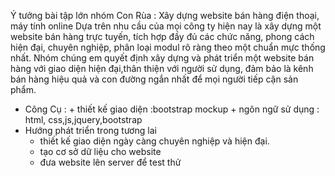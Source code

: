 Ý tưởng bài tập lớn nhóm Con Rùa : Xây dựng website bán hàng điện thoại, máy tính online
Dựa trên nhu cầu của mọi công ty hiện nay là  xây dựng một website bán hàng trực tuyến,
tích hợp đầy đủ các chức năng, phong cách hiện đại, chuyên nghiệp, phân loại modul rõ ràng theo một chuẩn mực thống nhất. 
Nhóm chúng em quyết định xây dựng và phát triển một website bán hàng với giao diện hiện đại,thân thiện với người sử dụng, 
đảm bảo là kênh bán hàng hiệu quả và con đường ngắn nhất để mọi người tiếp cận sản phẩm.
- Công Cụ :  + thiết kế giao diện :bootstrap mockup
			 + ngôn ngữ sử dụng : html, css,js,jquery,bootstrap
- Hướng phát triển trong tương lai
  + thiết kế giao diện ngày càng chuyên nghiệp và hiện đại.
  + tạo cơ sở dữ liệu cho website
  + đưa website lên server để test thử

